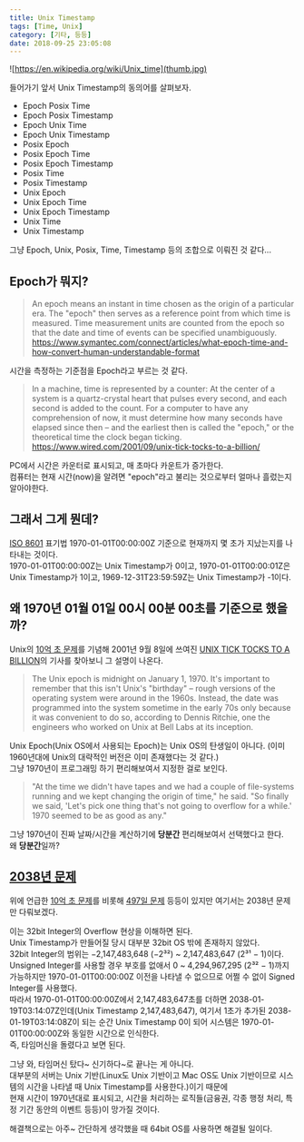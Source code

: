 ```yaml
---
title: Unix Timestamp
tags: [Time, Unix]
category: [기타, 등등]
date: 2018-09-25 23:05:08
---
```

![https://en.wikipedia.org/wiki/Unix_time](thumb.jpg)

들어가기 앞서 Unix Timestamp의 동의어를 살펴보자.  

* Epoch Posix Time
* Epoch Posix Timestamp
* Epoch Unix Time
* Epoch Unix Timestamp
* Posix Epoch
* Posix Epoch Time
* Posix Epoch Timestamp
* Posix Time
* Posix Timestamp  
* Unix Epoch  
* Unix Epoch Time  
* Unix Epoch Timestamp  
* Unix Time  
* Unix Timestamp

그냥 Epoch, Unix, Posix, Time, Timestamp 등의 조합으로 이뤄진 것 같다...

## Epoch가 뭐지?
> An epoch means an instant in time chosen as the origin of a particular era. 
  The "epoch" then serves as a reference point from which time is measured. 
  Time measurement units are counted from the epoch so that the date and time of events can be specified unambiguously.
  https://www.symantec.com/connect/articles/what-epoch-time-and-how-convert-human-understandable-format
  
시간을 측정하는 기준점을 Epoch라고 부르는 것 같다.  

> In a machine, time is represented by a counter: At the center of a system is a quartz-crystal heart that pulses every second, and each second is added to the count. 
  For a computer to have any comprehension of now, it must determine how many seconds have elapsed since then – and the earliest then is called the "epoch," or the theoretical time the clock began ticking.
  https://www.wired.com/2001/09/unix-tick-tocks-to-a-billion/

PC에서 시간은 카운터로 표시되고, 매 초마다 카운트가 증가한다.  
컴퓨터는 현재 시간(now)을 알려면 "epoch"라고 불리는 것으로부터 얼마나 흘렀는지 알아야한다.

## 그래서 그게 뭔데?  
[ISO 8601](https://en.wikipedia.org/wiki/ISO_8601) 표기법 1970-01-01T00:00:00Z 기준으로 현재까지 몇 초가 지났는지를 나타내는 것이다.  
1970-01-01T00:00:00Z는 Unix Timestamp가 0이고, 1970-01-01T00:00:01Z은 Unix Timestamp가 1이고, 1969-12-31T23:59:59Z는 Unix Timestamp가 -1이다.  

## 왜 1970년 01월 01일 00시 00분 00초를 기준으로 했을까?
Unix의 [10억 초 문제](https://namu.wiki/w/10%EC%96%B5%20%EC%B4%88%20%EB%AC%B8%EC%A0%9C)를 기념해 2001년 9월 8일에 쓰여진 [UNIX TICK TOCKS TO A BILLION](https://www.wired.com/2001/09/unix-tick-tocks-to-a-billion/)의 기사를 찾아보니 그 설명이 나온다.  

> The Unix epoch is midnight on January 1, 1970. It's important to remember that this isn't Unix's "birthday" – rough versions of the operating system were around in the 1960s.
  Instead, the date was programmed into the system sometime in the early 70s only because it was convenient to do so, according to Dennis Ritchie, one the engineers who worked on Unix at Bell Labs at its inception.

Unix Epoch(Unix OS에서 사용되는 Epoch)는 Unix OS의 탄생일이 아니다. (이미 1960년대에 Unix의 대략적인 버전은 이미 존재했다는 것 같다.)  
그냥 1970년이 프로그래밍 하기 편리해보여서 지정한 걸로 보인다.
  
> "At the time we didn't have tapes and we had a couple of file-systems running and we kept changing the origin of time," he said.
  "So finally we said, 'Let's pick one thing that's not going to overflow for a while.' 1970 seemed to be as good as any."

그냥 1970년이 진짜 날짜/시간을 계산하기에 **당분간** 편리해보여서 선택했다고 한다.  
왜 **당분간**일까?

## [2038년 문제](https://namu.wiki/w/2038%EB%85%84%20%EB%AC%B8%EC%A0%9C)
위에 언급한 [10억 초 문제](https://namu.wiki/w/10%EC%96%B5%20%EC%B4%88%20%EB%AC%B8%EC%A0%9C)를 비롯해 [497일 문제](https://namu.wiki/w/497%EC%9D%BC%20%EB%AC%B8%EC%A0%9C) 등등이 있지만 여기서는 2038년 문제만 다뤄보겠다.  

이는 32bit Integer의 Overflow 현상을 이해하면 된다.  
Unix Timestamp가 만들어질 당시 대부분 32bit OS 밖에 존재하지 않았다.  
32bit Integer의 범위는 −2,147,483,648 (−2³²) ~ 2,147,483,647 (2³¹ − 1)이다.  
Unsigned Integer를 사용할 경우 부호를 없애서 0 ~ 4,294,967,295 (2³² − 1)까지 가능하지만 1970-01-01T00:00:00Z 이전을 나타낼 수 없으므로 어쩔 수 없이 Signed Integer를 사용했다.  
따라서 1970-01-01T00:00:00Z에서 2,147,483,647초를 더하면 2038-01-19T03:14:07Z인데(Unix Timestamp 2,147,483,647),
여기서 1초가 추가된 2038-01-19T03:14:08Z이 되는 순간 Unix Timestamp 0이 되어 시스템은 1970-01-01T00:00:00Z와 동일한 시간으로 인식한다.  
즉, 타임머신을 돌렸다고 보면 된다. 

그냥 와, 타임머신 탔다~ 신기하다~로 끝나는 게 아니다.  
대부분의 서버는 Unix 기반(Linux도 Unix 기반이고 Mac OS도 Unix 기반이므로 시스템의 시간을 나타낼 때 Unix Timestamp를 사용한다.)이기 때문에  
현재 시간이 1970년대로 표시되고, 시간을 처리하는 로직들(금융권, 각종 행정 처리, 특정 기간 동안의 이벤트 등등)이 망가질 것이다.  

해결책으로는 아주~ 간단하게 생각했을 때 64bit OS를 사용하면 해결될 일이다.

